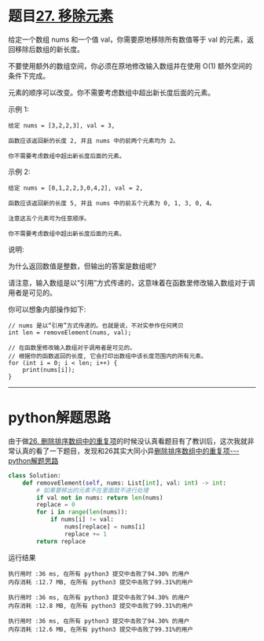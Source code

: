 # 题目[27. 移除元素](https://leetcode-cn.com/problems/remove-element/)

给定一个数组 nums 和一个值 val，你需要原地移除所有数值等于 val 的元素，返回移除后数组的新长度。

不要使用额外的数组空间，你必须在原地修改输入数组并在使用 O(1) 额外空间的条件下完成。

元素的顺序可以改变。你不需要考虑数组中超出新长度后面的元素。

示例 1:

```
给定 nums = [3,2,2,3], val = 3,

函数应该返回新的长度 2, 并且 nums 中的前两个元素均为 2。

你不需要考虑数组中超出新长度后面的元素。
```

示例 2:

```
给定 nums = [0,1,2,2,3,0,4,2], val = 2,

函数应该返回新的长度 5, 并且 nums 中的前五个元素为 0, 1, 3, 0, 4。

注意这五个元素可为任意顺序。

你不需要考虑数组中超出新长度后面的元素。
```



说明:

为什么返回数值是整数，但输出的答案是数组呢?

请注意，输入数组是以“引用”方式传递的，这意味着在函数里修改输入数组对于调用者是可见的。

你可以想象内部操作如下:

```
// nums 是以“引用”方式传递的。也就是说，不对实参作任何拷贝
int len = removeElement(nums, val);

// 在函数里修改输入数组对于调用者是可见的。
// 根据你的函数返回的长度, 它会打印出数组中该长度范围内的所有元素。
for (int i = 0; i < len; i++) {
    print(nums[i]);
}
```

*****

# python解题思路

由于做[26. 删除排序数组中的重复项](https://leetcode-cn.com/problems/remove-duplicates-from-sorted-array/)的时候没认真看题目有了教训后，这次我就非常认真的看了一下题目，发现和26其实大同小异[删除排序数组中的重复项---python解题思路](https://leetcode-cn.com/problems/remove-duplicates-from-sorted-array/solution/shan-chu-pai-xu-shu-zu-zhong-de-zhong-fu-xiang-p-3/)

```python
class Solution:
    def removeElement(self, nums: List[int], val: int) -> int:
        # 如果要移出的元素不在里面就不进行处理
        if val not in nums: return len(nums)
        replace = 0
        for i in range(len(nums)):
            if nums[i] != val:
                nums[replace] = nums[i]
                replace += 1
        return replace
```

运行结果

```
执行用时 :36 ms, 在所有 python3 提交中击败了94.30% 的用户
内存消耗 :12.7 MB, 在所有 python3 提交中击败了99.31%的用户

执行用时 :36 ms, 在所有 python3 提交中击败了94.30% 的用户
内存消耗 :12.8 MB, 在所有 python3 提交中击败了99.31%的用户

执行用时 :36 ms, 在所有 python3 提交中击败了94.30% 的用户
内存消耗 :12.6 MB, 在所有 python3 提交中击败了99.31%的用户
```





